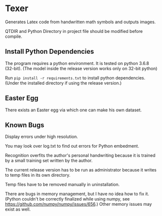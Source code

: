 # Texer
Generates Latex code from handwritten math symbols and outputs images.

QTDIR and Python Directory in project file should be modified before compile.

## Install Python Dependencies
The program requires a python environment. It is tested on python 3.6.8 (32-bit). (The model inside the release version works only on 32-bit python)

Run `pip install -r requirements.txt` to install python dependencies. (Under the installed directory if using the release version.)

## Easter Egg

There exists an Easter egg via which one can make his own dataset.

## Known Bugs

Display errors under high resolution.

You may look over log.txt to find out errors for Python embedment.

Recognition overfits the author's personal handwriting because it is trained by a small training set written by the author.

The current release version has to be run as administrator because it writes to temp files in its own directory.

Temp files have to be removed manually in uninstallation.

There are bugs in memory management, but I have no idea how to fix it. (Python couldn't be correctly finalized while using numpy, see https://github.com/numpy/numpy/issues/656.) Other memory issues may exist as well.
